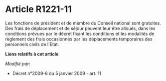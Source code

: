 # Article R1221-11

Les fonctions de président et de membre du Conseil national sont gratuites. Des frais de déplacement et de séjour peuvent
leur être alloués, dans les conditions prévues par                                                            le décret
fixant les conditions et les modalités de règlement des frais occasionnés par les déplacements temporaires des personnels
civils de l'Etat.

**Liens relatifs à cet article**

_Modifié par_:

  - Décret n°2009-8 du 5 janvier 2009 - art. 11

